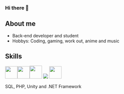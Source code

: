 ### Hi there 👋
<link rel="stylesheet" href="https://cdn.jsdelivr.net/gh/devicons/devicon@v2.15.1/devicon.min.css"> 

## About me

- Back-end developer and student
- Hobbys: Coding, gaming, work out, anime and music

## Skills

<img src="https://cdn.jsdelivr.net/gh/devicons/devicon/icons/cplusplus/cplusplus-original.svg" width="40" height="40"/><img src="https://cdn.jsdelivr.net/gh/devicons/devicon/icons/csharp/csharp-original.svg" width="40" height="40"/><img src="https://cdn.jsdelivr.net/gh/devicons/devicon/icons/java/java-original.svg" width="40" height="42"/>
            <img src="https://cdn.jsdelivr.net/gh/devicons/devicon/icons/php/php-plain.svg" />
          <img src="https://cdn.jsdelivr.net/gh/devicons/devicon/icons/mysql/mysql-plain.svg" width="40" height="40"/>


SQL, PHP, Unity and .NET Framework
